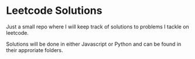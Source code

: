 # Leetcode Solutions 
Just a small repo where I will keep track of solutions to problems I tackle on leetcode.

Solutions will be done in either Javascript or Python and can be found in their approriate folders.

